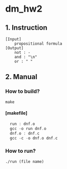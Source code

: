 # dm_hw2
## 1. Instruction
    [Input]
        propositional formula
    [Output]
        not : -
        and : "\n"
        or : " "

    
## 2. Manual

  ### How to build?
    make
   #### [makefile]
  ```c
    run : dnf.o
    gcc -o run dnf.o
    dnf.o : dnf.c
    gcc -c -o dnf.o dnf.c
  ```
  
  ### How to run?
    ./run (file name)
